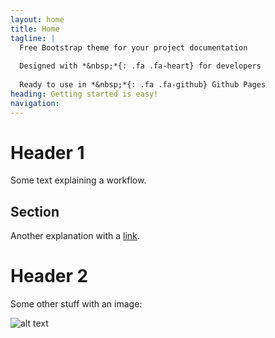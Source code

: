 ```yaml
---
layout: home
title: Home
tagline: |
  Free Bootstrap theme for your project documentation
  
  Designed with *&nbsp;*{: .fa .fa-heart} for developers
  
  Ready to use in *&nbsp;*{: .fa .fa-github} Github Pages
heading: Getting started is easy!
navigation:
---
```


# Header 1

Some text explaining a workflow.

## Section

Another explanation with a [link](https://google.com).

# Header 2

Some other stuff with an image:

![alt text](https://images.pexels.com/videos/856980/free-video-856980.jpg?auto=compress&cs=tinysrgb&dpr=1&w=500)

